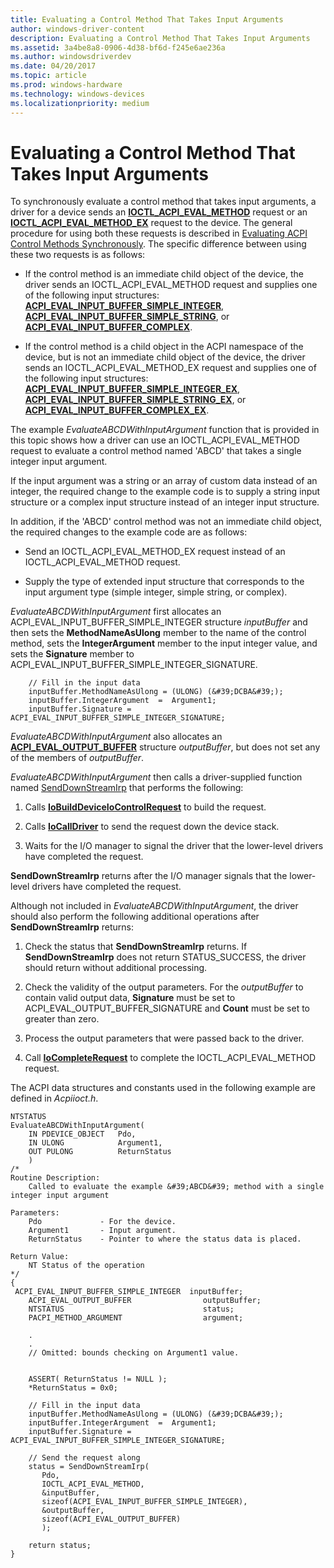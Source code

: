 ```yaml
---
title: Evaluating a Control Method That Takes Input Arguments
author: windows-driver-content
description: Evaluating a Control Method That Takes Input Arguments
ms.assetid: 3a4be8a8-0906-4d38-bf6d-f245e6ae236a
ms.author: windowsdriverdev
ms.date: 04/20/2017
ms.topic: article
ms.prod: windows-hardware
ms.technology: windows-devices
ms.localizationpriority: medium
---
```


# Evaluating a Control Method That Takes Input Arguments


To synchronously evaluate a control method that takes input arguments, a driver for a device sends an [**IOCTL\_ACPI\_EVAL\_METHOD**](https://msdn.microsoft.com/library/windows/hardware/ff536148) request or an [**IOCTL\_ACPI\_EVAL\_METHOD\_EX**](https://msdn.microsoft.com/library/windows/hardware/ff536149) request to the device. The general procedure for using both these requests is described in [Evaluating ACPI Control Methods Synchronously](evaluating-acpi-control-methods-synchronously.md). The specific difference between using these two requests is as follows:

-   If the control method is an immediate child object of the device, the driver sends an IOCTL\_ACPI\_EVAL\_METHOD request and supplies one of the following input structures: [**ACPI\_EVAL\_INPUT\_BUFFER\_SIMPLE\_INTEGER**](https://msdn.microsoft.com/library/windows/hardware/ff536119), [**ACPI\_EVAL\_INPUT\_BUFFER\_SIMPLE\_STRING**](https://msdn.microsoft.com/library/windows/hardware/ff536121), or [**ACPI\_EVAL\_INPUT\_BUFFER\_COMPLEX**](https://msdn.microsoft.com/library/windows/hardware/ff536116).

-   If the control method is a child object in the ACPI namespace of the device, but is not an immediate child object of the device, the driver sends an IOCTL\_ACPI\_EVAL\_METHOD\_EX request and supplies one of the following input structures: [**ACPI\_EVAL\_INPUT\_BUFFER\_SIMPLE\_INTEGER\_EX**](https://msdn.microsoft.com/library/windows/hardware/ff536120), [**ACPI\_EVAL\_INPUT\_BUFFER\_SIMPLE\_STRING\_EX**](https://msdn.microsoft.com/library/windows/hardware/ff536122), or [**ACPI\_EVAL\_INPUT\_BUFFER\_COMPLEX\_EX**](https://msdn.microsoft.com/library/windows/hardware/ff536117).

The example *EvaluateABCDWithInputArgument* function that is provided in this topic shows how a driver can use an IOCTL\_ACPI\_EVAL\_METHOD request to evaluate a control method named 'ABCD' that takes a single integer input argument.

If the input argument was a string or an array of custom data instead of an integer, the required change to the example code is to supply a string input structure or a complex input structure instead of an integer input structure.

In addition, if the 'ABCD' control method was not an immediate child object, the required changes to the example code are as follows:

-   Send an IOCTL\_ACPI\_EVAL\_METHOD\_EX request instead of an IOCTL\_ACPI\_EVAL\_METHOD request.

-   Supply the type of extended input structure that corresponds to the input argument type (simple integer, simple string, or complex).

*EvaluateABCDWithInputArgument* first allocates an ACPI\_EVAL\_INPUT\_BUFFER\_SIMPLE\_INTEGER structure *inputBuffer* and then sets the **MethodNameAsUlong** member to the name of the control method, sets the **IntegerArgument** member to the input integer value, and sets the **Signature** member to ACPI\_EVAL\_INPUT\_BUFFER\_SIMPLE\_INTEGER\_SIGNATURE.

```
    // Fill in the input data
    inputBuffer.MethodNameAsUlong = (ULONG) (&#39;DCBA&#39;);
    inputBuffer.IntegerArgument  =  Argument1;
    inputBuffer.Signature = ACPI_EVAL_INPUT_BUFFER_SIMPLE_INTEGER_SIGNATURE;
```

*EvaluateABCDWithInputArgument* also allocates an [**ACPI\_EVAL\_OUTPUT\_BUFFER**](https://msdn.microsoft.com/library/windows/hardware/ff536123) structure *outputBuffer*, but does not set any of the members of *outputBuffer*.

*EvaluateABCDWithInputArgument* then calls a driver-supplied function named [SendDownStreamIrp](senddownstreamirp-function.md) that performs the following:

1.  Calls [**IoBuildDeviceIoControlRequest**](https://msdn.microsoft.com/library/windows/hardware/ff548318) to build the request.

2.  Calls [**IoCallDriver**](https://msdn.microsoft.com/library/windows/hardware/ff548336) to send the request down the device stack.

3.  Waits for the I/O manager to signal the driver that the lower-level drivers have completed the request.

**SendDownStreamIrp** returns after the I/O manager signals that the lower-level drivers have completed the request.

Although not included in *EvaluateABCDWithInputArgument*, the driver should also perform the following additional operations after **SendDownStreamIrp** returns:

1.  Check the status that **SendDownStreamIrp** returns. If **SendDownStreamIrp** does not return STATUS\_SUCCESS, the driver should return without additional processing.

2.  Check the validity of the output parameters. For the *outputBuffer* to contain valid output data, **Signature** must be set to ACPI\_EVAL\_OUTPUT\_BUFFER\_SIGNATURE and **Count** must be set to greater than zero.

3.  Process the output parameters that were passed back to the driver.

4.  Call [**IoCompleteRequest**](https://msdn.microsoft.com/library/windows/hardware/ff548343) to complete the IOCTL\_ACPI\_EVAL\_METHOD request.

The ACPI data structures and constants used in the following example are defined in *Acpiioct.h*.

```
NTSTATUS
EvaluateABCDWithInputArgument(
    IN PDEVICE_OBJECT   Pdo,
    IN ULONG            Argument1,
    OUT PULONG          ReturnStatus
    )
/*
Routine Description:
    Called to evaluate the example &#39;ABCD&#39; method with a single integer input argument

Parameters:
    Pdo             - For the device.
    Argument1       - Input argument.
    ReturnStatus    - Pointer to where the status data is placed.

Return Value:
    NT Status of the operation
*/
{
 ACPI_EVAL_INPUT_BUFFER_SIMPLE_INTEGER  inputBuffer;
    ACPI_EVAL_OUTPUT_BUFFER                outputBuffer; 
    NTSTATUS                               status;
    PACPI_METHOD_ARGUMENT                  argument;

    .
    .
    // Omitted: bounds checking on Argument1 value.


    ASSERT( ReturnStatus != NULL );
    *ReturnStatus = 0x0;

    // Fill in the input data
    inputBuffer.MethodNameAsUlong = (ULONG) (&#39;DCBA&#39;);
    inputBuffer.IntegerArgument  =  Argument1;
    inputBuffer.Signature = ACPI_EVAL_INPUT_BUFFER_SIMPLE_INTEGER_SIGNATURE;

    // Send the request along
    status = SendDownStreamIrp(
       Pdo,
       IOCTL_ACPI_EVAL_METHOD,
       &inputBuffer,
       sizeof(ACPI_EVAL_INPUT_BUFFER_SIMPLE_INTEGER),
       &outputBuffer,
       sizeof(ACPI_EVAL_OUTPUT_BUFFER)
       );

    return status;
}
```

 

 




